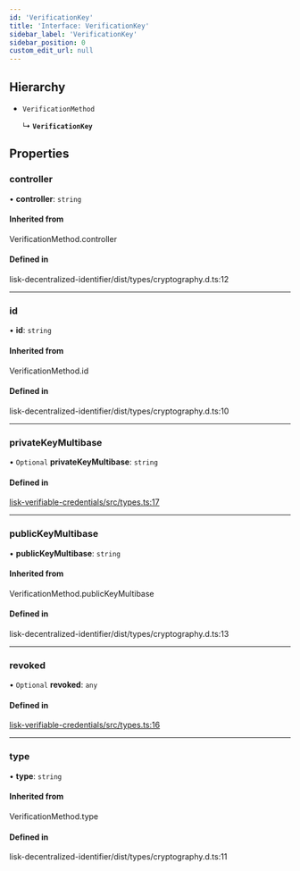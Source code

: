 ```yaml
---
id: 'VerificationKey'
title: 'Interface: VerificationKey'
sidebar_label: 'VerificationKey'
sidebar_position: 0
custom_edit_url: null
---
```


## Hierarchy

- `VerificationMethod`

  ↳ **`VerificationKey`**

## Properties

### controller

• **controller**: `string`

#### Inherited from

VerificationMethod.controller

#### Defined in

lisk-decentralized-identifier/dist/types/cryptography.d.ts:12

---

### id

• **id**: `string`

#### Inherited from

VerificationMethod.id

#### Defined in

lisk-decentralized-identifier/dist/types/cryptography.d.ts:10

---

### privateKeyMultibase

• `Optional` **privateKeyMultibase**: `string`

#### Defined in

[lisk-verifiable-credentials/src/types.ts:17](https://github.com/aldhosutra/lisk-did/blob/dbe4f6c/packages/lisk-verifiable-credentials/src/types.ts#L17)

---

### publicKeyMultibase

• **publicKeyMultibase**: `string`

#### Inherited from

VerificationMethod.publicKeyMultibase

#### Defined in

lisk-decentralized-identifier/dist/types/cryptography.d.ts:13

---

### revoked

• `Optional` **revoked**: `any`

#### Defined in

[lisk-verifiable-credentials/src/types.ts:16](https://github.com/aldhosutra/lisk-did/blob/dbe4f6c/packages/lisk-verifiable-credentials/src/types.ts#L16)

---

### type

• **type**: `string`

#### Inherited from

VerificationMethod.type

#### Defined in

lisk-decentralized-identifier/dist/types/cryptography.d.ts:11
